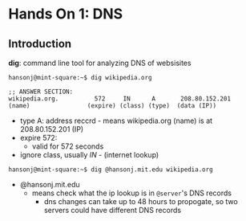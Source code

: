 # Hands On 1: DNS

## Introduction

__dig__: command line tool for analyzing DNS of websisites

```
hansonj@mint-square:~$ dig wikipedia.org

;; ANSWER SECTION:
wikipedia.org.          572     IN      A       208.80.152.201
(name)                (expire) (class) (type)  (data (IP))
```
- type A: address reccrd
        - means wikipedia.org (name) is at 208.80.152.201 (IP)
- expire 572:
    - valid for 572 seconds
- ignore class, usually *IN* - (internet lookup)

```
hansonj@mint-square:~$ dig @hansonj.mit.edu wikipedia.org
```

- @hansonj.mit.edu
    - means check what the ip lookup is in `@server`'s DNS records
        - dns changes can take up to 48 hours to propogate, so two servers could
            have different DNS records
